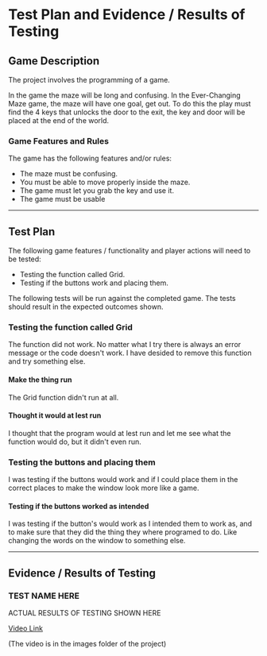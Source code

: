 # Test Plan and Evidence / Results of Testing

## Game Description

The project involves the programming of a game.

In the game the maze will be long and confusing.
In the Ever-Changing Maze game, the maze will have one goal, get out.
To do this the play must find the 4 keys that unlocks the door to the exit, the key and door will be placed at the end of the world.

### Game Features and Rules

The game has the following features and/or rules:

- The maze must be confusing.
- You must be able to move properly inside the maze.
- The game must let you grab the key and use it.
- The game must be usable

---

## Test Plan

The following game features / functionality and player actions will need to be tested:

- Testing the function called Grid.
- Testing if the buttons work and placing them.

The following tests will be run against the completed game. The tests should result in the expected outcomes shown.


### Testing the function called Grid

The function did not work. No matter what I try there is always an error message or the code doesn't work. I have desided to remove this function and try something else.

#### Make the thing run

The Grid function didn't run at all.

#### Thought it would at lest run

I thought that the program would at lest run and let me see what the function would do, but it didn't even run.


### Testing the buttons and placing them

I was testing if the buttons would work and if I could place them in the correct places to make the window look more like a game.

#### Testing if the buttons worked as intended

I was testing if the button's would work as I intended them to work as, and to make sure that they did the thing they where programed to do.
Like changing the words on the window to something else.


---


## Evidence / Results of Testing

### TEST NAME HERE

ACTUAL RESULTS OF TESTING SHOWN HERE

[Video Link](images%2FRecording-20241107_205142.webm)

(The video is in the images folder of the project)

